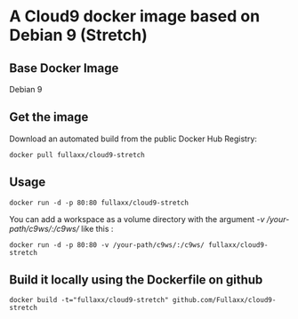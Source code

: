 # A Cloud9 docker image based on Debian 9 (Stretch)

## Base Docker Image
Debian 9

## Get the image

Download an automated build from the public Docker Hub Registry:

    docker pull fullaxx/cloud9-stretch

## Usage

    docker run -d -p 80:80 fullaxx/cloud9-stretch

You can add a workspace as a volume directory with the argument *-v /your-path/c9ws/:/c9ws/* like this :

    docker run -d -p 80:80 -v /your-path/c9ws/:/c9ws/ fullaxx/cloud9-stretch

## Build it locally using the Dockerfile on github

    docker build -t="fullaxx/cloud9-stretch" github.com/Fullaxx/cloud9-stretch
